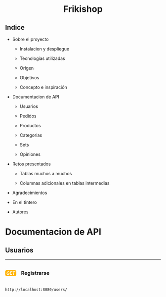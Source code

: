 <!-- # PROJECT_BACKEND

- [X] Registro de usuarios usando Bcrypt.
- [X] Login de usuarios + token + middleware.
- [X] Que sea capaz de crear un CRUD.
- [X] Al menos una relación Many to Many y otra One to Many.
- [X] Utilización de seeders

Requisitos imprescindibles del proyecto:
- [X] Uso de ramas con git, cuando se termine el proyecto deberán quedar dos ramas la master o main y la develop.
- [X] Presentación de README excelente.

## 1.1.Endpoints
  - _Productos_
- [X] *CRUD productos*
- [X] El endpoint de traer productos debe mostrarse junto a la categoría o categorías que pertenece
- [X] Endpoint que traiga un producto por su id
- [X] Filtro para buscar producto por nombre
- [/] Filtro para buscar producto por precio
- [X] Filtro que ordene los productos de mayor a menor precio
- [X] Implementa validación a la hora de crear un producto para que se rellene todos los campos y si no se hace que devuelva un mensaje
- [X] Solo podrás crear, actualizar y eliminar productos si estás autenticado.



  - _Categorías_
- [X] *CRUD Categorías*
- [X] El endpoint para ver todas las categorías junto a los productos que tienen
- [X] Crea un endpoint que devuelva una categoría por id
- [X] Filtro para buscar categoría por nombre



  - _Pedidos_
- [X] Crea un endpoint para ver los pedidos junto a los productos que tienen 
- [X] Crea un endpoint para crear pedidos




 - _Usuarios_
- [X] Endpoint para registrar un usuario utilizando bcrypt
- [X] Endpoint para login(utilizando bcrypt +JWT)
- [X] Endpoint que nos traiga la información del usuario conectado junto a los pedidos que tiene y los productos que contiene cada pedido
- [X] Endpoint para el logout
- [/] Implementa validación a la hora de crear un usuario para que se rellene todos los campos y si no se hace que devuelva un mensaje



 - _Seeders_
- [X] Crea 5 productos con un seeder

## 1.2. Extra		
- [X] Implementación de roles:
    - Crear un rol Admin y que solo los usuarios con ese rol puedan crear, actualizar y eliminar productos.
- [X] Investiga que es el middleware multer e implementalo para poder adjuntar imágenes al crear o actualizar productos.
- [X] Reviews
    - CRUD reviews
    - El endpoint de traer reviews debe mostrarlas junto al usuario que hizo esa review
    - Actualizar el endpoint de traer todos productos y que ahora muestre los productos junto a sus categorías y sus reviews
    - Actualizar el endpoint de traer producto por id y que ahora muestre los productos junto a sus categorías y sus reviews

 -->

 # <center>Frikishop</center>

 ## Indice

 - Sobre el proyecto

    - Instalacion y despliegue

    - Tecnologias utilizadas

    - Origen

    - Objetivos

    - Concepto e inspiración

- Documentacion de API

    - Usuarios

    - Pedidos

    - Productos

    - Categorias

    - Sets

    - Opiniones

- Retos presentados

    - Tablas muchos a muchos

    - Columnas adicionales en tablas intermedias

- Agradecimientos

- En el tintero

- Autores


# Documentacion de API

## Usuarios

---

<h5 style="background-color:#ffb400;display:inline-flex; padding:1px 4px;border-radius:5px;color:white;font-weight:700" >GET</h5><h3 style="display:inline; margin-left: 15px">Registrarse</h3>

`http://localhost:8080/users/`

